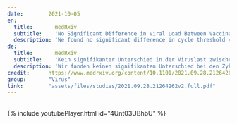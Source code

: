 ```yaml
---
date:        2021-10-05
en:
  title:       medRxiv
  subtitle:    'No Significant Difference in Viral Load Between Vaccinated and Unvaccinated, Asymptomatic and Symptomatic Groups When Infected with SARS-CoV-2 Delta Variant'
  description: 'We found no significant difference in cycle threshold values between vaccinated and unvaccinated, asymptomatic and symptomatic groups infected with SARS-CoV-2 Delta. Given the substantial proportion of asymptomatic vaccine breakthrough cases with high viral levels, interventions, including masking and testing, should be considered for all in settings with elevated COVID-19 transmission.'
de: 
  title:       medRxiv
  subtitle:    'Kein signifikanter Unterschied in der Viruslast zwischen geimpften und ungeimpften, asymptomatischen und symptomatischen Gruppen bei Infektion mit der SARS-CoV-2 Delta-Variante'
  description: 'Wir fanden keinen signifikanten Unterschied bei den Zyklusschwellenwerten zwischen geimpften und ungeimpften, asymptomatischen und symptomatischen Gruppen, die mit SARS-CoV-2 Delta infiziert waren. Angesichts des beträchtlichen Anteils asymptomatischer Impfstoff-Durchbruchsfälle mit hohen Viruskonzentrationen sollten Maßnahmen, einschließlich Maskierung und Tests, für alle in Umgebungen mit erhöhter COVID-19-Übertragung in Betracht gezogen werden.'
credit:      https://www.medrxiv.org/content/10.1101/2021.09.28.21264262v2.full
group:       "Virus"
link:        "assets/files/studies/2021.09.28.21264262v2.full.pdf"
---
```

<object data="{{ page.link }}" style='height:calc(100vh - 400px); width: 100%' type='application/pdf'></object>
<br/>
{% include youtubePlayer.html id="4Unt03UBhbU" %}